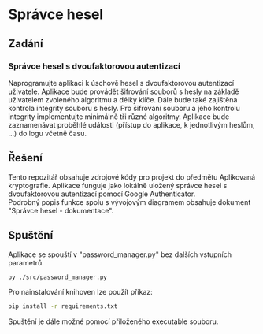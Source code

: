 # Správce hesel
## Zadání
### Správce hesel s dvoufaktorovou autentizací
Naprogramujte aplikaci k úschově hesel s dvoufaktorovou autentizací uživatele. Aplikace bude 
provádět šifrování souborů s hesly na základě uživatelem zvoleného algoritmu a délky klíče.
Dále bude také zajištěna kontrola integrity souboru s hesly. Pro šifrování souboru a jeho
kontrolu integrity implementujte minimálně tři různé algoritmy. Aplikace bude zaznamenávat
proběhlé události (přístup do aplikace, k jednotlivým heslům, …) do logu včetně času.

## Řešení
Tento repozitář obsahuje zdrojové kódy pro projekt do předmětu Aplikovaná kryptografie. Aplikace funguje jako lokálně
uložený správce hesel s dvoufaktorovou autentizací pomocí Google Authenticator.<br>
Podrobný popis funkce spolu s vývojovým diagramem obsahuje dokument "Správce hesel - dokumentace".

## Spuštění
Aplikace se spouští v "password_manager.py" bez dalších vstupních parametrů.
```Bash
py ./src/password_manager.py
```
Pro nainstalování knihoven lze použít příkaz:
```Bash
pip install -r requirements.txt
```
Spuštění je dále možné pomocí přiloženého executable souboru.
